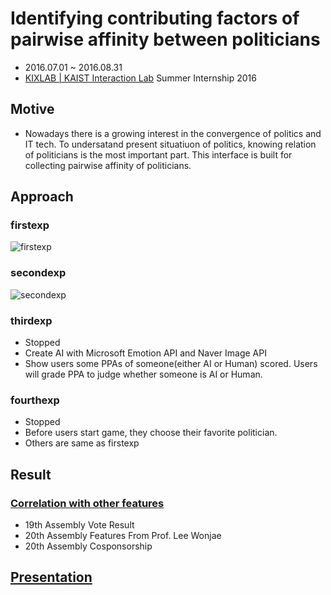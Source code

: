 # Identifying contributing factors of pairwise affinity between politicians
- 2016.07.01 ~ 2016.08.31
- [KIXLAB | KAIST Interaction Lab](http://kixlab.org) Summer Internship 2016

## Motive
- Nowadays there is a growing interest in the convergence of politics and IT tech. To undersatand present situatiuon of politics, knowing relation of politicians is the most important part. This interface is built for collecting pairwise affinity of politicians.

## Approach

### firstexp
![firstexp](https://raw.githubusercontent.com/dongkwan-kim/kixlab-summer-internship/master/picture/firstexp.jpg) 

### secondexp
![secondexp](https://raw.githubusercontent.com/dongkwan-kim/kixlab-summer-internship/master/picture/secondexp.jpg)

### thirdexp
- Stopped
- Create AI with Microsoft Emotion API and Naver Image API
- Show users some PPAs of someone(either AI or Human) scored. Users will grade PPA to judge whether someone is AI or Human.

### fourthexp
- Stopped
- Before users start game, they choose their favorite politician.
- Others are same as firstexp

## Result

### [Correlation with other features](https://dongkwan-kim.github.io/kixlab-summer-internship/templates/wjapp/analyze.html)
- 19th Assembly Vote Result
- 20th Assembly Features From Prof. Lee Wonjae
- 20th Assembly Cosponsorship

## [Presentation](https://drive.google.com/open?id=0B-EJaDqTLlB9YXQtakhQNENMOXc)
